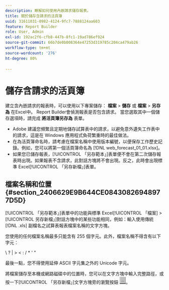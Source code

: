 ```yaml
---
description: 瞭解如何使用內嵌請求儲存報表。
title: 關於儲存含請求的活頁簿
uuid: 31611031-0982-4124-9fc7-7888124aa603
feature: Report Builder
role: User, Admin
exl-id: 192ac2f6-cfb8-447b-8fc1-19ad786ef924
source-git-commit: 66b7de0b008364e47253d319785c204ca479ab26
workflow-type: tm+mt
source-wordcount: '276'
ht-degree: 80%

---
```


# 儲存含請求的活頁簿

建立含內嵌請求的報表時，可以使用以下專案儲存： **檔案** > **儲存** 或 **檔案** > **另存為** 在Excel中。 Report Builder會偵測報表是否包含請求。 當您選取其中一個儲存選項時，請完成 **將活頁簿另存為** 表單。

* Adobe 建議您頻繁且定期地儲存試算表中的請求，以避免意外遺失工作表中的請求，這是在 Windows 應用程式負荷繁重時的最佳做法。
* 在為活頁簿命名時，請考慮在檔案名稱中使用版本編號，以便保存工作歷史記錄。例如，您可以將第一個活頁簿命名為 [!DNL web_forecast_01_01.xlsx]。
* 如果您已儲存報表，[!UICONTROL 「另存範本」]表單便不會在第二次儲存報表時出現。如果報表不含請求，此對話方塊將不會出現。反之，此時會出現標準 Excel[!UICONTROL 「另存新檔」]表單。

## 檔案名稱和位置 {#section_2406629E9B644CE08430826948977D5D}

[!UICONTROL 「另存範本」]表單中的功能與標準 Excel[!UICONTROL 「檔案] > [!UICONTROL 另存新檔」]對話方塊中的某些功能相同，例如：輸入使用傳統 [!DNL .xls] 副檔名之試算表報表檔案名稱的文字方塊。

您使用的任何檔案名稱最多只能含有 255 個字元。此外，檔案名稱不得含有以下字元：

\ ? | > &lt; : / &#42; &#39; &quot;

最後一點，您不得使用延伸 ASCII 字元集之外的 Unicode 字元。

將檔案儲存至本機或網路磁碟中的位置時，您可以在文字方塊中輸入完整路徑，或按一下[!UICONTROL 「另存新檔」]文字方塊旁的瀏覽按鈕 ![browse_button.gif](assets/browse_button.gif)。
